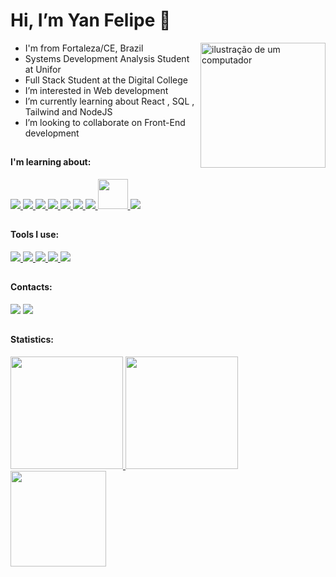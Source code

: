 <h1>Hi, I’m Yan Felipe 👋</h1> 
<img src="https://raw.githubusercontent.com/MicaelliMedeiros/micaellimedeiros/master/image/computer-illustration.png" alt="ilustração de um computador" min-width="200px" max-width="200px" width="200px" align="right">

-  I'm from Fortaleza/CE, Brazil
-  Systems Development Analysis Student at Unifor
-  Full Stack Student at the Digital College
-  I’m interested in Web development
-  I’m currently learning about React , SQL , Tailwind and NodeJS
-  I’m looking to collaborate on Front-End development

  ##

  #### I'm learning about:
  
<div>
    <a href="https://developer.mozilla.org/pt-BR/docs/Web/HTML">
      <img src="https://skillicons.dev/icons?i=html"/>
    </a>
    <a href="https://developer.mozilla.org/pt-BR/docs/Web/CSS">
      <img src="https://skillicons.dev/icons?i=css"/>
    </a>
    <a href="https://sass-lang.com">
      <img src="https://skillicons.dev/icons?i=sass"/>
    </a>
    <a href="https://tailwindcss.com/">
      <img src="https://skillicons.dev/icons?i=tailwind"/>
    </a>
    <a href="https://styled-components.com/">
      <img src="https://skillicons.dev/icons?i=styledcomponents"/>
    </a>
    <a href="https://developer.mozilla.org/pt-BR/docs/Web/JavaScript">
      <img src="https://skillicons.dev/icons?i=js"/>
    </a>
    <a href="https://pt-br.react.dev">
      <img src="https://skillicons.dev/icons?i=react"/>
    </a>
    <a href="https://npmjs.com">
      <img src="https://i.postimg.cc/zBfCqdPJ/npm.png" width="48" height="48"/>
    </a>
    <a href="https://nodejs.org">
      <img src="https://skillicons.dev/icons?i=nodejs"/>
    </a>
</div>

  ##

  #### Tools I use:

  <div>
    <a href="https://code.visualstudio.com" >
      <img src="https://skillicons.dev/icons?i=vscode"/>
    </a>
    <a href="https://github.com/pt" >
      <img src="https://skillicons.dev/icons?i=github"/>
    </a>
    <a href="https://git-scm.com" >
      <img src="https://skillicons.dev/icons?i=git"/>
    </a>
    <a href="https://vercel.com" >
      <img src="https://skillicons.dev/icons?i=vercel"/>
    </a>
    <a href="https://www.figma.com" >
      <img src="https://skillicons.dev/icons?i=figma"/>
    </a>
</div>

  ##

  #### Contacts:
  
  <div> 
    <a href="https://www.linkedin.com/in/yan-felipe-almeida-remedy-0018831b5/" target="_blank"><img src="https://img.shields.io/badge/-LinkedIn-%230077B5?style=for-the-badge&logo=linkedin&logoColor=white" target="_blank"></a> 
    <a href = "mailto:yanfelipe787@gmail.com"><img src="https://img.shields.io/badge/-Gmail-%23333?style=for-the-badge&logo=gmail&logoColor=white" target="_blank"></a>
  </div>

  ##

#### Statistics:
<div>
<a href="https://github.com/Yanfelipe9">
<img loading="lazy" height="180em" src="https://github-readme-stats.vercel.app/api/top-langs/?username=Yanfelipe9&layout=compact&langs_count=7&theme=radical"/>
<img loading="lazy" height="180em" src="https://github-readme-stats.vercel.app/api/?username=Yanfelipe9&show_icons=true&include_all_commits=true&theme=radical"/>
<img loading="lazy" height="153em" src="http://github-readme-streak-stats.herokuapp.com/?user=Yanfelipe9&amp;theme=radical">
</a>
</div>

<!---
Yanfelipe9/Yanfelipe9 is a ✨ special ✨ repository because its `README.md` (this file) appears on your GitHub profile.
You can click the Preview link to take a look at your changes.
--->
